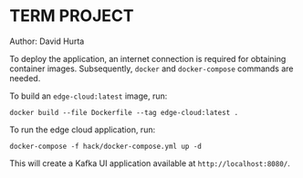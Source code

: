 # TERM PROJECT


Author: David Hurta

To deploy the application, an internet connection is required
for obtaining container images. Subsequently, `docker` and 
`docker-compose` commands are needed.


To build an `edge-cloud:latest` image, run:
```shell
docker build --file Dockerfile --tag edge-cloud:latest .
```

To run the edge cloud application, run:
```shell
docker-compose -f hack/docker-compose.yml up -d
```

This will create a Kafka UI application available at `http://localhost:8080/`.
